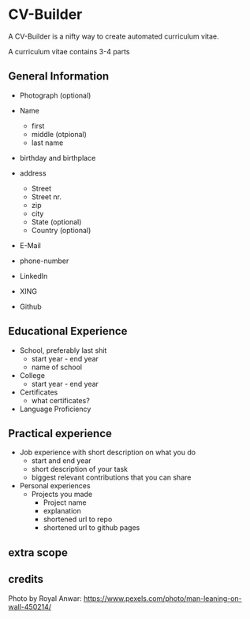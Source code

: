 # CV-Builder

A CV-Builder is a nifty way to create automated curriculum vitae.

A curriculum vitae contains 3-4 parts

## General Information

- Photograph (optional)

- Name
  - first
  - middle (otpional)
  - last name
- birthday and birthplace

- address
  - Street
  - Street nr.
  - zip
  - city
  - State (optional)
  - Country (optional)
- E-Mail
- phone-number
- LinkedIn
- XING
- Github

## Educational Experience

- School, preferably last shit
  - start year - end year
  - name of school
- College
  - start year - end year
- Certificates
  - what certificates?
- Language Proficiency

## Practical experience

- Job experience with short description on what you do
  - start and end year
  - short description of your task
  - biggest relevant contributions that you can share
- Personal experiences
  - Projects you made
    - Project name
    - explanation
    - shortened url to repo
    - shortened url to github pages

## extra scope

## credits

Photo by Royal Anwar: https://www.pexels.com/photo/man-leaning-on-wall-450214/
